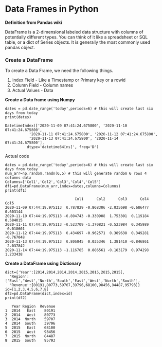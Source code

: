 # Data Frames in Python

__Definition from Pandas wiki__

DataFrame is a 2-dimensional labeled data structure with columns of potentially different types. You can think of it like a spreadsheet or SQL table, or a dict of Series objects. It is generally the most commonly used pandas object.

###  Create a DataFrame

To create a Data Frame, we need the following things.
1. Index Field - Like a Timestamp or Primary key or a rowid
2. Column Field - Column names
3. Actual Values - Data

__Create a Data frame using Numpy__

    dates = pd.date_range('today',periods=6) # this will create last six days from today
    print(dates)
    
    DatetimeIndex(['2020-11-09 07:41:24.675800', '2020-11-10 07:41:24.675800',
               '2020-11-11 07:41:24.675800', '2020-11-12 07:41:24.675800',
               '2020-11-13 07:41:24.675800', '2020-11-14 07:41:24.675800'],
              dtype='datetime64[ns]', freq='D')
              
Actual code

    dates = pd.date_range('today',periods=6) # this will create last six days from today
    num_arr=np.random.randn(6,5) # this will generate random 6 rows 4 columns data
    Columns=['Col1','Col2','Col3','Col4','Col5']
    df1=pd.DataFrame(num_arr,index=dates,columns=Columns)
    print(df1)
    
                                    Col1      Col2      Col3      Col4      Col5
    2020-11-09 07:44:19.975113  0.787829 -0.868306 -2.035698 -0.686477  0.603144
    2020-11-10 07:44:19.975113 -0.804743 -0.330908  1.753301  0.119184  0.584015
    2020-11-11 07:44:19.975113 -0.523709 -1.370821 -0.523984  0.345989 -0.018601
    2020-11-12 07:44:19.975113  0.434697 -0.962571  0.389638  0.349281 -0.767048
    2020-11-13 07:44:19.975113  0.806045  0.035346  1.381410 -0.846861 -2.037842
    2020-11-14 07:44:19.975113 -1.116785  0.886561 -0.183179  0.974298  1.233438

__Create a DataFrame using Dictionary__

    dict={'Year':[2014,2014,2014,2014,2015,2015,2015,2015],
      'Region':['East','West','North','South','East','West','North','South'],
      'Revenue':[80191,80773,59707,39796,68100,98456,84487,95793]}
    id=[1,2,3,4,5,6,7,8]
    df2=pd.DataFrame(dict,index=id)
    print(df2)
    
       Year Region  Revenue
    1  2014   East    80191
    2  2014   West    80773
    3  2014  North    59707
    4  2014  South    39796
    5  2015   East    68100
    6  2015   West    98456
    7  2015  North    84487
    8  2015  South    95793